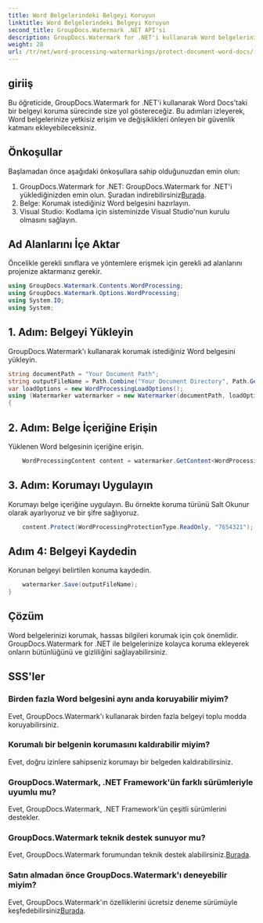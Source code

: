 ```yaml
---
title: Word Belgelerindeki Belgeyi Koruyun
linktitle: Word Belgelerindeki Belgeyi Koruyun
second_title: GroupDocs.Watermark .NET API'si
description: GroupDocs.Watermark for .NET'i kullanarak Word belgelerini nasıl koruyacağınızı öğrenin. Belgelerinize zahmetsizce güvenlik eklemek için adım adım eğitimimizi izleyin.
weight: 28
url: /tr/net/word-processing-watermarkings/protect-document-word-docs/
---
```

## giriiş
Bu öğreticide, GroupDocs.Watermark for .NET'i kullanarak Word Docs'taki bir belgeyi koruma sürecinde size yol göstereceğiz. Bu adımları izleyerek, Word belgelerinize yetkisiz erişim ve değişiklikleri önleyen bir güvenlik katmanı ekleyebileceksiniz.
## Önkoşullar
Başlamadan önce aşağıdaki önkoşullara sahip olduğunuzdan emin olun:
1.  GroupDocs.Watermark for .NET: GroupDocs.Watermark for .NET'i yüklediğinizden emin olun. Şuradan indirebilirsiniz[Burada](https://releases.groupdocs.com/Watermark/net/).
2. Belge: Korumak istediğiniz Word belgesini hazırlayın.
3. Visual Studio: Kodlama için sisteminizde Visual Studio'nun kurulu olmasını sağlayın.

## Ad Alanlarını İçe Aktar
Öncelikle gerekli sınıflara ve yöntemlere erişmek için gerekli ad alanlarını projenize aktarmanız gerekir.
```csharp
using GroupDocs.Watermark.Contents.WordProcessing;
using GroupDocs.Watermark.Options.WordProcessing;
using System.IO;
using System;
```
## 1. Adım: Belgeyi Yükleyin
GroupDocs.Watermark'ı kullanarak korumak istediğiniz Word belgesini yükleyin.
```csharp
string documentPath = "Your Document Path";
string outputFileName = Path.Combine("Your Document Directory", Path.GetFileName(documentPath));
var loadOptions = new WordProcessingLoadOptions();
using (Watermarker watermarker = new Watermarker(documentPath, loadOptions))
{
```
## 2. Adım: Belge İçeriğine Erişin
Yüklenen Word belgesinin içeriğine erişin.
```csharp
    WordProcessingContent content = watermarker.GetContent<WordProcessingContent>();
```
## 3. Adım: Korumayı Uygulayın
Korumayı belge içeriğine uygulayın. Bu örnekte koruma türünü Salt Okunur olarak ayarlıyoruz ve bir şifre sağlıyoruz.
```csharp
    content.Protect(WordProcessingProtectionType.ReadOnly, "7654321");
```
## Adım 4: Belgeyi Kaydedin
Korunan belgeyi belirtilen konuma kaydedin.
```csharp
    watermarker.Save(outputFileName);
}
```

## Çözüm
Word belgelerinizi korumak, hassas bilgileri korumak için çok önemlidir. GroupDocs.Watermark for .NET ile belgelerinize kolayca koruma ekleyerek onların bütünlüğünü ve gizliliğini sağlayabilirsiniz.
## SSS'ler
### Birden fazla Word belgesini aynı anda koruyabilir miyim?
Evet, GroupDocs.Watermark'ı kullanarak birden fazla belgeyi toplu modda koruyabilirsiniz.
### Korumalı bir belgenin korumasını kaldırabilir miyim?
Evet, doğru izinlere sahipseniz korumayı bir belgeden kaldırabilirsiniz.
### GroupDocs.Watermark, .NET Framework'ün farklı sürümleriyle uyumlu mu?
Evet, GroupDocs.Watermark, .NET Framework'ün çeşitli sürümlerini destekler.
### GroupDocs.Watermark teknik destek sunuyor mu?
 Evet, GroupDocs.Watermark forumundan teknik destek alabilirsiniz.[Burada](https://forum.groupdocs.com/c/watermark/19).
### Satın almadan önce GroupDocs.Watermark'ı deneyebilir miyim?
 Evet, GroupDocs.Watermark'ın özelliklerini ücretsiz deneme sürümüyle keşfedebilirsiniz[Burada](https://releases.groupdocs.com/).